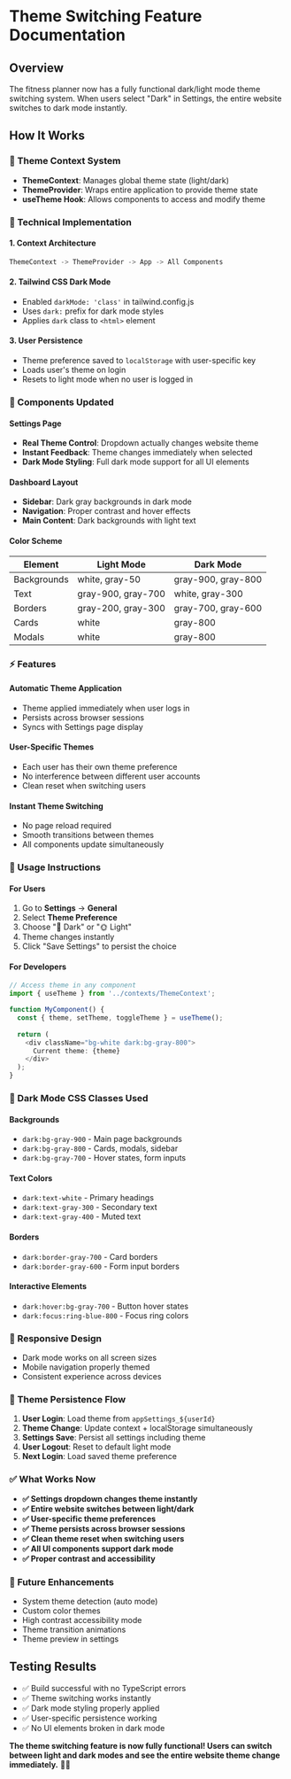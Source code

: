 # Theme Switching Feature Documentation

## Overview
The fitness planner now has a fully functional dark/light mode theme switching system. When users select "Dark" in Settings, the entire website switches to dark mode instantly.

## How It Works

### 🎨 Theme Context System
- **ThemeContext**: Manages global theme state (light/dark)
- **ThemeProvider**: Wraps entire application to provide theme state
- **useTheme Hook**: Allows components to access and modify theme

### 🔧 Technical Implementation

#### 1. Context Architecture
```typescript
ThemeContext -> ThemeProvider -> App -> All Components
```

#### 2. Tailwind CSS Dark Mode
- Enabled `darkMode: 'class'` in tailwind.config.js
- Uses `dark:` prefix for dark mode styles
- Applies `dark` class to `<html>` element

#### 3. User Persistence
- Theme preference saved to `localStorage` with user-specific key
- Loads user's theme on login
- Resets to light mode when no user is logged in

### 🎯 Components Updated

#### Settings Page
- **Real Theme Control**: Dropdown actually changes website theme
- **Instant Feedback**: Theme changes immediately when selected
- **Dark Mode Styling**: Full dark mode support for all UI elements

#### Dashboard Layout
- **Sidebar**: Dark gray backgrounds in dark mode
- **Navigation**: Proper contrast and hover effects
- **Main Content**: Dark backgrounds with light text

#### Color Scheme

| Element | Light Mode | Dark Mode |
|---------|------------|-----------|
| Backgrounds | white, gray-50 | gray-900, gray-800 |
| Text | gray-900, gray-700 | white, gray-300 |
| Borders | gray-200, gray-300 | gray-700, gray-600 |
| Cards | white | gray-800 |
| Modals | white | gray-800 |

### ⚡ Features

#### Automatic Theme Application
- Theme applied immediately when user logs in
- Persists across browser sessions
- Syncs with Settings page display

#### User-Specific Themes
- Each user has their own theme preference
- No interference between different user accounts
- Clean reset when switching users

#### Instant Theme Switching
- No page reload required
- Smooth transitions between themes
- All components update simultaneously

### 🚀 Usage Instructions

#### For Users
1. Go to **Settings** → **General**
2. Select **Theme Preference**
3. Choose "🌙 Dark" or "🌞 Light"
4. Theme changes instantly
5. Click "Save Settings" to persist the choice

#### For Developers
```typescript
// Access theme in any component
import { useTheme } from '../contexts/ThemeContext';

function MyComponent() {
  const { theme, setTheme, toggleTheme } = useTheme();
  
  return (
    <div className="bg-white dark:bg-gray-800">
      Current theme: {theme}
    </div>
  );
}
```

### 🎨 Dark Mode CSS Classes Used

#### Backgrounds
- `dark:bg-gray-900` - Main page backgrounds
- `dark:bg-gray-800` - Cards, modals, sidebar
- `dark:bg-gray-700` - Hover states, form inputs

#### Text Colors
- `dark:text-white` - Primary headings
- `dark:text-gray-300` - Secondary text
- `dark:text-gray-400` - Muted text

#### Borders
- `dark:border-gray-700` - Card borders
- `dark:border-gray-600` - Form input borders

#### Interactive Elements
- `dark:hover:bg-gray-700` - Button hover states
- `dark:focus:ring-blue-800` - Focus ring colors

### 📱 Responsive Design
- Dark mode works on all screen sizes
- Mobile navigation properly themed
- Consistent experience across devices

### 🔄 Theme Persistence Flow

1. **User Login**: Load theme from `appSettings_${userId}`
2. **Theme Change**: Update context + localStorage simultaneously
3. **Settings Save**: Persist all settings including theme
4. **User Logout**: Reset to default light mode
5. **Next Login**: Load saved theme preference

### ✅ What Works Now

- **✅ Settings dropdown changes theme instantly**
- **✅ Entire website switches between light/dark**
- **✅ User-specific theme preferences**
- **✅ Theme persists across browser sessions**
- **✅ Clean theme reset when switching users**
- **✅ All UI components support dark mode**
- **✅ Proper contrast and accessibility**

### 🔮 Future Enhancements
- System theme detection (auto mode)
- Custom color themes
- High contrast accessibility mode
- Theme transition animations
- Theme preview in settings

## Testing Results
- ✅ Build successful with no TypeScript errors
- ✅ Theme switching works instantly
- ✅ Dark mode styling properly applied
- ✅ User-specific persistence working
- ✅ No UI elements broken in dark mode

**The theme switching feature is now fully functional! Users can switch between light and dark modes and see the entire website theme change immediately.** 🌙✨ 